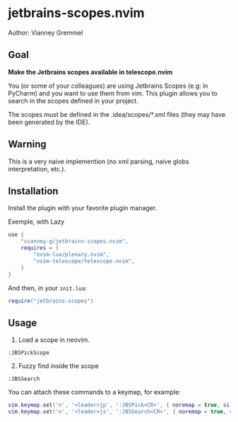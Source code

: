 # jetbrains-scopes.nvim
Author: Vianney Gremmel

## Goal

**Make the Jetbrains scopes available in telescope.nvim**

 You (or some of your colleagues) are using Jetbrains Scopes (e.g: in PyCharm) and you want to
 use them from vim. This plugin allows you to search in the scopes defined
 in your project.

 The scopes must be defined in the .idea/scopes/*.xml files (they may have been
 generated by the IDE).

## Warning

This is a very naive implemention (no xml parsing, naive globs interpretation, etc.).

## Installation

Install the plugin with your favorite plugin manager.

Exemple, with Lazy

```lua
use {
    "vianney-g/jetbrains-scopes.nvim",
    requires = {
        "nvim-lua/plenary.nvim",
        "nvim-telescope/telescope.nvim",
    }
}
```

And then, in your `init.lua`:

```lua
require("jetbrains-scopes")
```

## Usage

 1. Load a scope in neovim.

 ```
 :JBSPickScope
 ```

 2. Fuzzy find inside the scope

 ```
 :JBSSearch
 ```

You can attach these commands to a keymap, for example:

```lua
vim.keymap.set('n', '<leader>jp', ':JBSPick<CR>', { noremap = true, silent = true })
vim.keymap.set('n', '<leader>js', ':JBSSearch<CR>', { noremap = true, silent = true })
```
